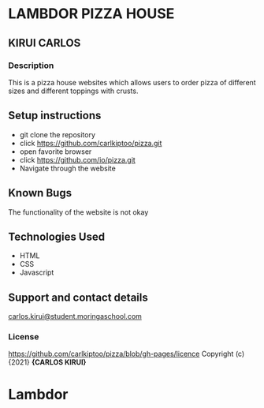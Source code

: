 # LAMBDOR PIZZA HOUSE
## KIRUI CARLOS
### Description
This is a pizza house websites which allows users to order pizza of different sizes and different toppings with crusts.
## Setup instructions
* git clone the repository
* click https://github.com/carlkiptoo/pizza.git
* open favorite browser
* click https://github.com/io/pizza.git
* Navigate through the website
## Known Bugs
The functionality of the website is not okay
## Technologies Used
* HTML
* CSS
* Javascript
## Support and contact details
carlos.kirui@student.moringaschool.com
### License
https://github.com/carlkiptoo/pizza/blob/gh-pages/licence
Copyright (c) {2021} **{CARLOS KIRUI}**
# Lambdor
